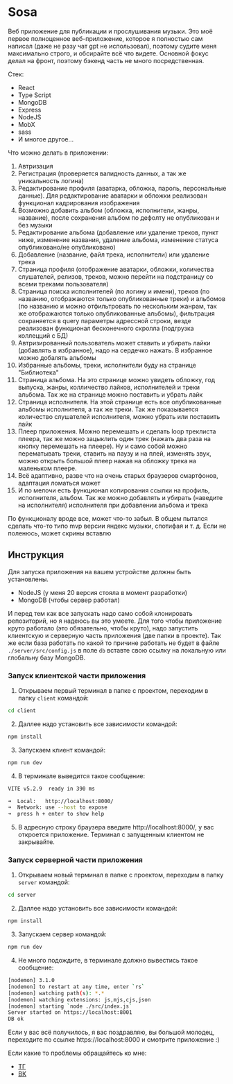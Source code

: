 # Sosa 

Веб приложение для публикации и прослушивания музыки. Это моё первое полноценное веб-приложение, которое я полностью сам написал (даже не разу чат gpt не использовал), поэтому судите меня максимально строго, и обсирайте всё что видете. Основной фокус делал на фронт, поэтому бэкенд часть не много посредственная.

Стек: 
- React
- Type Script
- MongoDB
- Express
- NodeJS
- MobX
- sass
- И многое другое...

Что можно делать в приложении:
1. Автризация
2. Регистрация (проверяется валидность данных, а так же уникальность логина)
3. Редактирование профиля (аватарка, обложка, пароль, персональные данные). Для редактирование аватарки и обложки реализован функционал кадрирования изображения
4. Возможно добавить альбом (обложка, исполнители, жанры, название), после сохранения альбом по дефолту не опубликован и без музыки
5. Редактирование альбома (добавление или удаление треков, пункт ниже, изменение названия, удаление альбома, изменение статуса опубликовано/не опубликовано)
6. Добавление (название, файл трека, исполнители) или удаление трека
7. Страница профиля (отображение аватарки, обложки, количества слушателей, релизов, треков, можно перейти на подстраницу со всеми треками пользователя)
8. Страница поиска исполнителей (по логину и имени), треков (по названию, отображаются только опубликованные треки) и альбомов (по названию и можно отфильтровать по нескольким жанрам, так же отображаются только опубликованные альбомы), фильтрация сохраняется в query параметры адрессной строки, везде реализован функционал бесконечного скролла (подгрузка коллецций с БД)
9. Автризированный пользователь может ставить и убирать лайки (добавлять в избранное), надо на сердечко нажать. В избранное можно добалять альбомы
10. Избранные альбомы, треки, исполнители буду на странице "Библиотека"
11. Страница альбома. На это странице можно увидеть обложку, год выпуска, жанры, колличество лайков, исполнителей и треки альбома. Так же на странице можно поставить и убрать лайк
12. Страница исполнителя. На этой странице есть все опубликованные альбомы исполнителя, а так же треки. Так же показывается количество слушателей исполнителя, можно убрать или поставить лайк
13. Плеер приложения. Можно перемешать и сделать loop треклиста плеера, так же можно зацыклить один трек (нажать два раза на кнопку перемешать на плеере). Ну и само собой можно перематывать треки, ставить на паузу и на плей, изменять звук, можно открыть большой плеер нажав на обложку трека на маленьком плеере.
14. Всё адаптивно, разве что на очень старых браузеров смартфонов, адаптация ломаться может
15. И по мелочи есть функционал копирования ссылки на профиль, исполнителя, альбом. Так же можно добавлять и убирать (наведите на исполнителя) исполнителя при добавлении альбома и трека

По функционалу вроде все, может что-то забыл. В общем пытался сделать что-то типо mvp версии яндекс музыки, спотифая и т. д. Если не поленюсь, может скрины вставлю

## Инструкция 

Для запуска приложения на вашем устройстве должны быть установлены.

- NodeJS (у меня 20 версия стояла в момент разработки)
- MongoDB (чтобы сервер работал)

И перед тем как все запускать надо само собой клонировать репозиторий, но я надеюсь вы это умеете. Для того чтобы приложение круто работало (это обязательно, чтобы круто), надо запустить клиентскую и серверную часть приложения (две папки в проекте). Так же если база работать по какой то причине работать не будет в файле `./server/src/config.js` в поле `db` вставте свою ссылку на локальную или глобальну базу MongoDB.
  
### Запуск клиентской части приложения

1. Открываем первый терминал в папке с проектом, переходим в папку `client` командой:
```bash
cd client
```

2. Даллее надо установить все зависимости командой:
```bash
npm install
```

3. Запускаем клиент командой:
```bash
npm run dev
```

4. В терминале выведится такое сообщение:
```bash
VITE v5.2.9  ready in 390 ms

➜  Local:   http://localhost:8000/
➜  Network: use --host to expose
➜  press h + enter to show help

```

5. В адресную строку браузера введите http://localhost:8000/, у вас откроется приложение. Терминал с запущенным клиентом не закрывайте.

### Запуск серверной части приложения

1. Открываем новый терминал в папке с проектом, переходим в папку `server` командой:
```bash
cd server
```

2. Даллее надо установить все зависимости командой:
```bash
npm install
```

3. Запускаем сервер командой:
```bash
npm run dev
```

4. Не много подождите, в терминале должно вывестись такое сообщение:
```bash
[nodemon] 3.1.0
[nodemon] to restart at any time, enter `rs`
[nodemon] watching path(s): *.*
[nodemon] watching extensions: js,mjs,cjs,json
[nodemon] starting `node ./src/index.js`
Server started on https://localhost:8001
DB ok
```

Если у вас всё получилось, я вас поздравляю, вы большой молодец, переходите по ссылке https://localhost:8000 и смотрите приложение :)


Если какие то проблемы обращайтесь ко мне:
- [ТГ](https://t.me/so_sa300)
- [ВК](https://vk.com/so_sa300)
